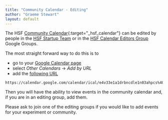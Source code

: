 ```yaml
---
title: "Community Calendar - Editing"
author: "Graeme Stewart"
layout: default
---
```


The HSF [Community Calendar](https://calendar.google.com/calendar/embed?src=e4v33e1a1drbncdle1n03ahpcs%40group.calendar.google.com){:target="_hsf_calendar"}
can be edited by people in the [HSF Startup Team](https://groups.google.com/forum/#!forum/hsf-coordination)
or in the [HSF Calendar Editors Group](https://groups.google.com/forum/#!forum/hsf-calendar-editors) Google Groups.

The most straight forward way to do this is to 

- go to your [Google Calendar page](https://calendar.google.com/calendar)
- select *Other Calendars* -> *Add by URL*
- add the [following URL](https://calendar.google.com/calendar/ical/e4v33e1a1drbncdle1n03ahpcs%40group.calendar.google.com/public/basic.ics)

```
https://calendar.google.com/calendar/ical/e4v33e1a1drbncdle1n03ahpcs%40group.calendar.google.com/public/basic.ics
```

Then you will have the ability to view events in the community 
calendar and, if you are in an editing group, add them. 

Please ask to join one of the editing groups if you would like to add events
for your experiment or community.
